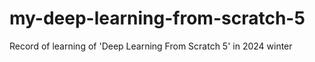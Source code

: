 # my-deep-learning-from-scratch-5
Record of learning of 'Deep Learning From Scratch 5' in 2024 winter
